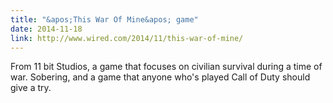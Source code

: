 ```yaml
---
title: "&apos;This War Of Mine&apos; game"
date: 2014-11-18
link: http://www.wired.com/2014/11/this-war-of-mine/
---
```

 From 11 bit Studios, a game that focuses on civilian survival during a time of war. Sobering, and a game that anyone who's played Call of Duty should give a try.
